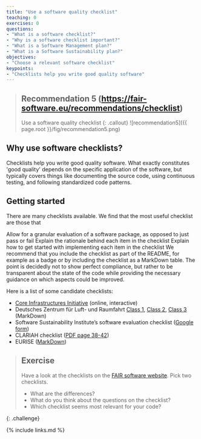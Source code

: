 ```yaml
---
title: "Use a software quality checklist"
teaching: 0
exercises: 0
questions:
- "What is a software checklist?"
- "Why is a software checklist important?"
- "What is a Software Management plan?"
- "What is a Software Sustainability plan?"
objectives:
- "Choose a relevant software checklist"
keypoints:
- "Checklists help you write good quality software"
---
```


> ## Recommendation 5 (https://fair-software.eu/recommendations/checklist)
> Use a software quality checklist
{: .callout}
![recommendation5]({{ page.root }}/fig/recommendation5.png)

## Why use software checklists?
Checklists help you write good quality software. What exactly constitutes 'good quality' depends on the specific application of the software, but typically covers things like documenting the source code, using continuous testing, and following standardized code patterns.

## Getting started
There are many checklists available. We find that the most useful checklist are those that

Allow for a granular evaluation of a software package, as opposed to just pass or fail
Explain the rationale behind each item in the checklist
Explain how to get started with implementing each item in the checklist
We recommend that you include the checklist as part of the README, for example as a badge or by including the checklist as a MarkDown table. The point is decidedly not to show perfect compliance, but rather to be transparent about the state of the code while providing the necessary guidance on which aspects could be improved.

Here is a list of some candidate checklists:

- [Core Infrastructures Initiative](https://bestpractices.coreinfrastructure.org/en) (online, interactive)
- Deutsches Zentrum für Luft- und Raumfahrt [Class 1](https://rse.dlr.de/download/checklist_applicationclass_1-markdown_v1.0.md), [Class 2](https://rse.dlr.de/download/checklist_applicationclass_2-markdown_v1.0.md), [Class 3](https://rse.dlr.de/download/checklist_applicationclass_3-markdown_v1.0.md) (MarkDown)
- Software Sustainability Institute’s software evaluation checklist ([Google form](https://docs.google.com/forms/d/e/1FAIpQLSf0ccsVdN-nXJCHLluJ-hANZlp8rDKgprJa0oTYiLZSDxh3DA/viewform))
- CLARIAH checklist ([PDF page 38-42](https://github.com/CLARIAH/software-quality-guidelines/blob/v1.0/softwareguidelines.pdf))
- EURISE ([MarkDown](https://github.com/eurise-network/technical-reference/blob/v0.1/quality/software-checklist.rst))

> ## Exercise
>
> Have a look at the checklists on the [FAIR software website](https://fair-software.eu/recommendations/checklist). Pick two checklists.
> - What are the differences?
> - What do you think about the questions on the checklist?
> - Which checklist seems most relevant for your code?
>
{: .challenge}




{% include links.md %}
